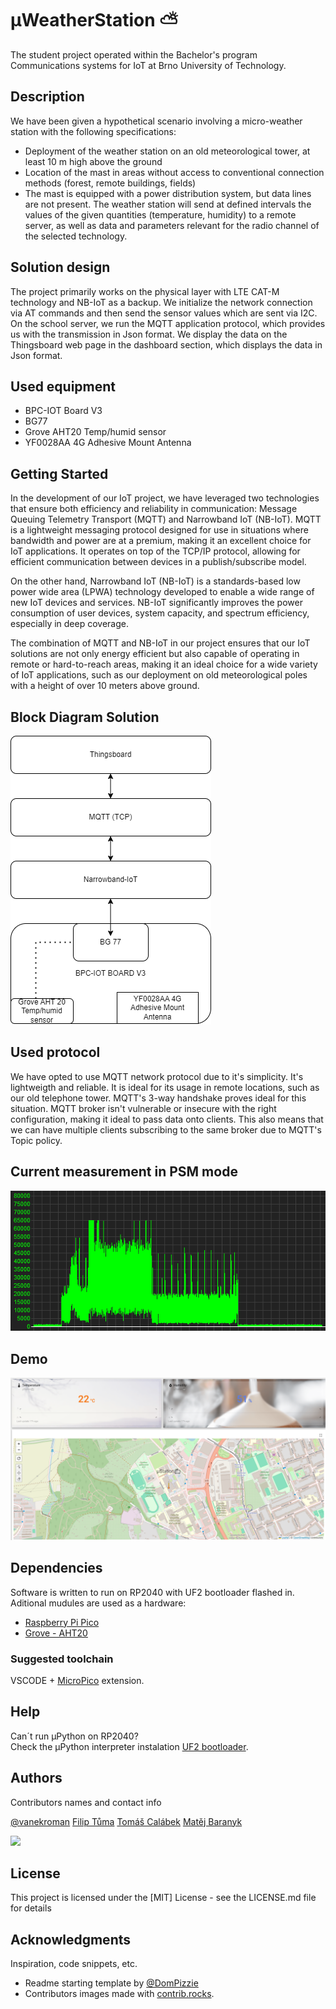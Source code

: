 # μWeatherStation :partly_sunny:

The student project operated within the Bachelor's program Communications systems for IoT at Brno University of Technology.

## Description

We have been given a hypothetical scenario involving a micro-weather station with the following specifications:
- Deployment of the weather station on an old meteorological tower, at least 10 m high above the ground
- Location of the mast in areas without access to conventional connection methods (forest, remote buildings, fields)
- The mast is equipped with a power distribution system, but data lines are not present.
The weather station will send at defined intervals the values of the given quantities (temperature, humidity) to a remote server, as well as data and parameters relevant for the radio channel of the selected technology.

## Solution design
The project primarily works on the physical layer with LTE CAT-M technology and NB-IoT as a backup. We initialize the network connection via AT commands and then send the sensor values which are sent via I2C. On the school server, we run the MQTT application protocol, which provides us with the transmission in Json format. We display the data on the Thingsboard web page in the dashboard section, which displays the data in Json format.

## Used equipment

- BPC-IOT Board V3
- BG77
- Grove AHT20 Temp/humid sensor
- YF0028AA 4G Adhesive Mount Antenna

## Getting Started


In the development of our IoT project, we have leveraged two technologies that ensure both efficiency and reliability in communication: Message Queuing Telemetry Transport (MQTT) and Narrowband IoT (NB-IoT). MQTT is a lightweight messaging protocol designed for use in situations where bandwidth and power are at a premium, making it an excellent choice for IoT applications. It operates on top of the TCP/IP protocol, allowing for efficient communication between devices in a publish/subscribe model.

On the other hand, Narrowband IoT (NB-IoT) is a standards-based low power wide area (LPWA) technology developed to enable a wide range of new IoT devices and services. NB-IoT significantly improves the power consumption of user devices, system capacity, and spectrum efficiency, especially in deep coverage.

The combination of MQTT and NB-IoT in our project ensures that our IoT solutions are not only energy efficient but also capable of operating in remote or hard-to-reach areas, making it an ideal choice for a wide variety of IoT applications, such as our deployment on old meteorological poles with a height of over 10 meters above ground.


## Block Diagram Solution


![MicroWeatherStation](https://github.com/vanekroman/MicroWeatherStation/blob/main/meteostanice.png)


## Used protocol

We have opted to use MQTT network protocol due to it's simplicity. It's lightweigth and reliable. It is ideal for its usage in remote locations, such as our old telephone tower. MQTT's 3-way handshake proves ideal for this situation. MQTT broker isn't vulnerable or insecure with the right configuration, making it ideal to pass data onto clients. This also means that we can have multiple clients subscribing to the same broker due to MQTT's Topic policy.

## Current measurement in PSM mode
![Current measurement](./adc_current.png)


## Demo
![Dashboard on Thingsboard](./dashboard.PNG)


## Dependencies

Software is written to run on RP2040 with UF2 bootloader flashed in. Aditional mudules are used as a
hardware:
* [Raspberry Pi Pico](https://www.raspberrypi.com/products/raspberry-pi-pico/)
* [Grove - AHT20](https://wiki.seeedstudio.com/Grove-AHT20-I2C-Industrial-Grade-Temperature&Humidity-Sensor)

### Suggested toolchain

VSCODE + [MicroPico](https://marketplace.visualstudio.com/items?itemName=paulober.pico-w-go) extension.

## Help

Can´t run μPython on RP2040?\
  Check the μPython interpreter instalation [UF2 bootloader](https://www.raspberrypi.com/documentation/microcontrollers/micropython.html).

## Authors

Contributors names and contact info

  [@vanekroman](https://github.com/vanekroman)
  [Filip Tůma](https://github.com/FilipTuma2001)
  [Tomáš Calábek](https://github.com/siberiacaly)
  [Matěj Baranyk](https://github.com/baranykmatej)

<a href="https://github.com/vanekroman/MicroWeatherStation/graphs/contributors">
  <img src="https://contrib.rocks/image?repo=vanekroman/MicroWeatherStation" />
</a>

## License

This project is licensed under the [MIT] License - see the LICENSE.md file for details

## Acknowledgments

Inspiration, code snippets, etc.
* Readme starting template by [@DomPizzie](https://gist.github.com/DomPizzie/7a5ff55ffa9081f2de27c315f5018afc)
* Contributors images made with [contrib.rocks](https://contrib.rocks).
